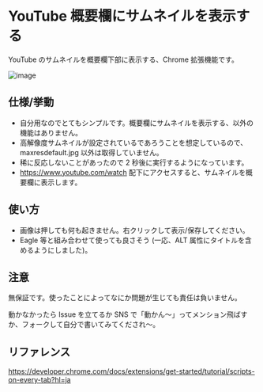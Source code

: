 # YouTube 概要欄にサムネイルを表示する

YouTube のサムネイルを概要欄下部に表示する、Chrome 拡張機能です。

![image](https://github.com/user-attachments/assets/70aa3bce-dd01-4634-86f2-e9ab6c9e61bf)

## 仕様/挙動

- 自分用なのでとてもシンプルです。概要欄にサムネイルを表示する、以外の機能はありません。
- 高解像度サムネイルが設定されているであろうことを想定しているので、maxresdefault.jpg 以外は取得していません。
- 稀に反応しないことがあったので 2 秒後に実行するようになっています。
- https://www.youtube.com/watch 配下にアクセスすると、サムネイルを概要欄に表示します。

## 使い方

- 画像は押しても何も起きません。右クリックして表示/保存してください。
- Eagle 等と組み合わせて使っても良さそう (一応、ALT 属性にタイトルを含めるようにしました)。

## 注意

無保証です。使ったことによってなにか問題が生じても責任は負いません。  

動かなかったら Issue を立てるか SNS で「動かん～」ってメンション飛ばすか、フォークして自分で書いてみてくだされ～。

## リファレンス

https://developer.chrome.com/docs/extensions/get-started/tutorial/scripts-on-every-tab?hl=ja

